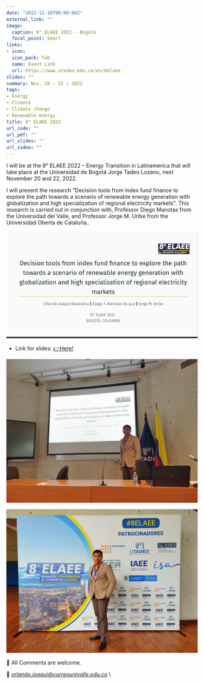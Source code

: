 ```yaml
---
date: "2022-11-10T00:00:00Z"
external_link: ""
image:
  caption: 8° ELAEE 2022 - Bogotá
  focal_point: Smart
links:
- icon: 
  icon_pack: fab
  name: Event Link
  url: https://www.utadeo.edu.co/es/8elaee
slides: ""
summary: Nov. 20 - 22 / 2022
tags:
- Energy
- Finance
- Climate change
- Renewable energy
title: 8° ELAEE 2022
url_code: ""
url_pdf: ""
url_slides: ""
url_video: ""
---
```



I will be at the 8° ELAEE 2022 – Energy Transition in Latinamerica that will take place at the Universidad de Bogotá Jorge Tadeo Lozano, next November 20 and 22, 2022.

I will present the research "Decision tools from index fund finance to explore the path towards a scenario of renewable energy generation with globalization and high specialization of regional electricity markets". This research is carried out in conjunction with, Professor Diego Manotas from the Universidad del Valle, and Professor Jorge M. Uribe from the Universidad Oberta de Cataluña..


![png](./tadeo1.png)

* Link for slides: [👉Here!](https://juniorjb5.github.io/ELAEE/Slides.html#1)

![png](./elaee1.png)

![png](./elaee2.png)



👋 All Comments are welcome. 

📩 *orlando.joaqui@correounivalle.edu.co* \








